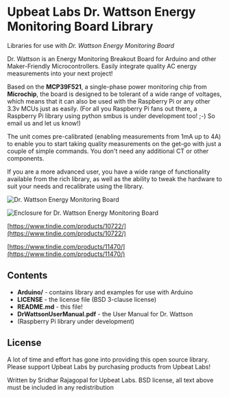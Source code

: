# Upbeat Labs Dr. Wattson Energy Monitoring Board Library

Libraries for use with *Dr. Wattson Energy Monitoring Board*

Dr. Wattson is an Energy Monitoring Breakout Board for Arduino and other Maker-Friendly Microcontrollers. Easily integrate quality AC energy measurements into your next project!

Based on the **MCP39F521**, a single-phase power monitoring chip from **Microchip**, the board is designed to be tolerant of a wide range of voltages, which means that it can also be used with the Raspberry Pi or any other 3.3v MCUs just as easily. (For all you Raspberry Pi fans out there, a Raspberry Pi library using python smbus is under development too! ;-) So email us and let us know!)

The unit comes pre-calibrated (enabling measurements from 1mA up to 4A) to enable you to start taking quality measurements on the get-go with just a couple of simple commands. You don't need any additional CT or other components. 

If you are a more advanced user, you have a wide range of functionality available from the rich library, as well as the ability to tweak the hardware to suit your needs and recalibrate using the library.

![Dr. Wattson Energy Monitoring Board](https://cdn.tindiemedia.com/images/resize/kW19eEY1MdSF9HKyd494XWZnL00=/p/full-fit-in/2400x1600/i/89288/products/2017-12-27T05%3A09%3A50.171Z-DSC_9624%20%281%29.jpg)

![Enclosure for Dr. Wattson Energy Monitoring Board](https://cdn.tindiemedia.com/images/resize/v8u6mYF5s2XNxtbvp0Eh7k94jZo=/p/full-fit-in/2400x1600/i/89288/products/2018-02-09T01%3A41%3A04.074Z-DSC_1382.jpg)

[https://www.tindie.com/products/10722/](https://www.tindie.com/products/10722/)

[https://www.tindie.com/products/11470/](https://www.tindie.com/products/11470/)

## Contents

* **Arduino/** - contains library and examples for use with Arduino
* **LICENSE** - the license file (BSD 3-clause license)
* **README.md** - this file!
* **DrWattsonUserManual.pdf** - the User Manual for Dr. Wattson
* (Raspberry Pi library under development)

## License

A lot of time and effort has gone into providing this open source library. Please support Upbeat Labs by purchasing products from Upbeat Labs!

Written by Sridhar Rajagopal for Upbeat Labs. BSD license, all text above must be included in any redistribution
